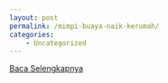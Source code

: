 ```yaml
---
layout: post
permalink: /mimpi-buaya-naik-kerumah/
categories:
    - Uncategorized
---
```


[Baca Selengkapnya](/10)